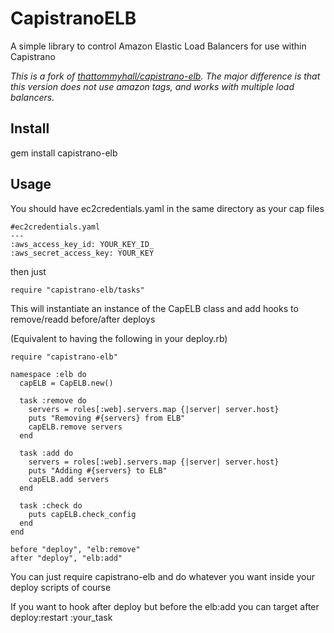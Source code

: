 # CapistranoELB
A simple library to control Amazon Elastic Load Balancers for use within Capistrano

*This is a fork of [thattommyhall/capistrano-elb](https://github.com/thattommyhall/capistrano-elb).  The major difference is that this version does not use amazon tags, and works with multiple load balancers.*

## Install
gem install capistrano-elb

## Usage
You should have ec2credentials.yaml in the same directory as your cap files

    #ec2credentials.yaml
    --- 
    :aws_access_key_id: YOUR_KEY_ID_
    :aws_secret_access_key: YOUR_KEY

then just 
    
    require "capistrano-elb/tasks"

This will instantiate an instance of the CapELB class and add hooks to remove/readd before/after deploys

(Equivalent to having the following in your deploy.rb)

    require "capistrano-elb"
    
    namespace :elb do
      capELB = CapELB.new()

      task :remove do 
        servers = roles[:web].servers.map {|server| server.host}
        puts "Removing #{servers} from ELB"
        capELB.remove servers
      end

      task :add do 
        servers = roles[:web].servers.map {|server| server.host}
        puts "Adding #{servers} to ELB"
        capELB.add servers
      end

      task :check do 
        puts capELB.check_config
      end
    end

    before "deploy", "elb:remove"
    after "deploy", "elb:add"

You can just require capistrano-elb and do whatever you want inside your deploy scripts of course

If you want to hook after deploy but before the elb:add you can target 
    after deploy:restart :your_task

